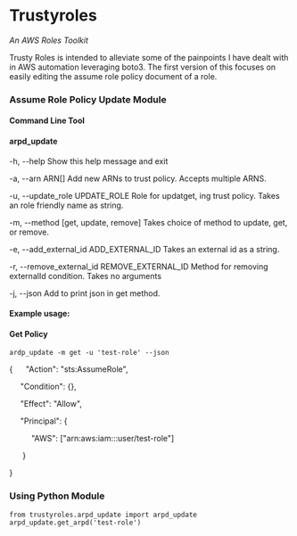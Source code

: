 # Trustyroles
_An AWS Roles Toolkit_

Trusty Roles is intended to alleviate some of the painpoints I have dealt with in AWS automation leveraging boto3. 
The first version of this focuses on easily editing the assume role policy document of a role. 
### Assume Role Policy Update Module
#### Command Line Tool
####  arpd_update

-h, --help
Show this help message and exit

-a, --arn ARN[]
Add new ARNs to trust policy. Accepts multiple ARNS.

-u, --update_role UPDATE_ROLE
Role for updatget, ing trust policy. Takes an role friendly name as string.

-m,  --method [get, update, remove]
Takes choice of method to update, get, or remove.

-e, --add_external_id ADD_EXTERNAL_ID
Takes an external id as a string.

-r, --remove_external_id REMOVE_EXTERNAL_ID
Method for removing externalId condition. Takes no arguments

-j, --json
Add to print json in get method.
  
#### Example usage:
#### Get Policy
`ardp_update -m get -u 'test-role' --json`

{
&nbsp;&nbsp;&nbsp;&nbsp; "Action": "sts:AssumeRole",  

&nbsp;&nbsp;&nbsp;&nbsp; "Condition": {},

&nbsp;&nbsp;&nbsp;&nbsp; "Effect": "Allow",

&nbsp;&nbsp;&nbsp;&nbsp; "Principal": {

&nbsp;&nbsp;&nbsp;&nbsp;&nbsp;&nbsp;&nbsp;&nbsp;&nbsp; "AWS": ["arn:aws:iam:::user/test-role"]

&nbsp;&nbsp;&nbsp;&nbsp;&nbsp; }

}

### Using Python Module
```
from trustyroles.arpd_update import arpd_update
arpd_update.get_arpd('test-role')
```
